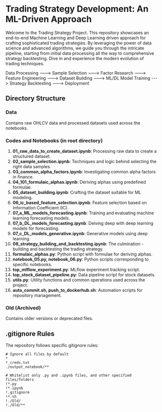 # Trading Strategy Development: An ML-Driven Approach

Welcome to the Trading Strategy Project. This repository showcases an end-to-end Machine Learning and Deep Learning driven approach for crafting sophisticated trading strategies. By leveraging the power of data science and advanced algorithms, we guide you through the intricate pipeline, starting from initial data processing all the way to comprehensive strategy backtesting. Dive in and experience the modern evolution of trading techniques.

Data Processing ---> Sample Selection ---> Factor Research ---> Feature Engineering ---> Dataset Building ---> ML/DL Model Training ---> Strategy Backtesting ---> Deployment

## Directory Structure

### Data
Contains raw OHLCV data and processed datasets used across the notebooks.

### Codes and Notebooks (in root directory)

1. **01_raw_data_to_create_dataset.ipynb**: Processing raw data to create a structured dataset.
2. **02_sample_selection.ipynb**: Techniques and logic behind selecting the right data samples.
3. **03_common_alpha_factors.ipynb**: Investigating common alpha factors in finance.
4. **04_101_formulaic_alphas.ipynb**: Deriving alphas using predefined formulae.
5. **05_dataset_building.ipynb**: Crafting the dataset suitable for ML modeling.
6. **06_ic_based_feature_selection.ipynb**: Feature selection based on Information Coefficient (IC).
7. **07_a_ML_models_forecasting.ipynb**: Training and evaluating machine learning forecasting models.
8. **07_b_DL_models_forecasting.ipynb**: Delving deep with deep learning models for forecasting.
9. **07_c_DL_models_generative.ipynb**: Generative models using deep learning.
10. **08_strategy_building_and_backtesting.ipynb**: The culmination - building and backtesting the trading strategy.
11. **formulaic_alphas.py**: Python script with formulae for deriving alphas.
12. **notebook_05.py, notebook_06.py**: Python scripts corresponding to specific notebooks.
13. **top_mlflow_experiment.py**: MLflow experiment tracking script.
14. **top_stock_dataset_pipeline.py**: Data pipeline script for stock datasets.
15. **utils.py**: Utility functions and common operations used across the project.
16. **auto_commit.sh, push_to_dockerhub.sh**: Automation scripts for repository management.

### Old (Archived)

Contains older versions or deprecated files.

## .gitignore Rules

The repository follows specific gitignore rules:

```plaintext
# Ignore all files by default
*
*_creds.txt
./output_notebook/**

# Whitelist only .py and .ipynb files, and other specified files/folders
!*.py
!*.ipynb
!.gitignore
!*.sh
!./Old/
!./Old/**
